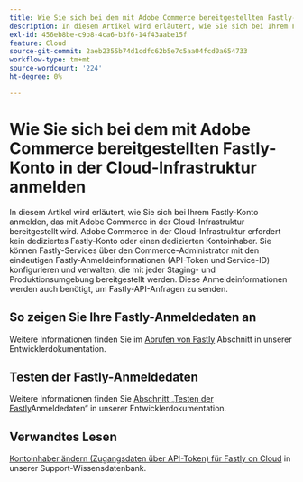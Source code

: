 ```yaml
---
title: Wie Sie sich bei dem mit Adobe Commerce bereitgestellten Fastly-Konto in der Cloud-Infrastruktur anmelden
description: In diesem Artikel wird erläutert, wie Sie sich bei Ihrem Fastly-Konto anmelden, das mit Adobe Commerce in der Cloud-Infrastruktur bereitgestellt wird. Adobe Commerce in der Cloud-Infrastruktur erfordert kein dediziertes Fastly-Konto oder einen dedizierten Kontoinhaber. Sie können Fastly-Services über den Commerce-Administrator mit den eindeutigen Fastly-Anmeldeinformationen (API-Token und Service-ID) konfigurieren und verwalten, die mit jeder Staging- und Produktionsumgebung bereitgestellt werden. Diese Anmeldeinformationen werden auch benötigt, um Fastly-API-Anfragen zu senden.
exl-id: 456eb8be-c9b8-4ca6-b3f6-14f43aabe15f
feature: Cloud
source-git-commit: 2aeb2355b74d1cdfc62b5e7c5aa04fcd0a654733
workflow-type: tm+mt
source-wordcount: '224'
ht-degree: 0%

---
```


# Wie Sie sich bei dem mit Adobe Commerce bereitgestellten Fastly-Konto in der Cloud-Infrastruktur anmelden

In diesem Artikel wird erläutert, wie Sie sich bei Ihrem Fastly-Konto anmelden, das mit Adobe Commerce in der Cloud-Infrastruktur bereitgestellt wird. Adobe Commerce in der Cloud-Infrastruktur erfordert kein dediziertes Fastly-Konto oder einen dedizierten Kontoinhaber. Sie können Fastly-Services über den Commerce-Administrator mit den eindeutigen Fastly-Anmeldeinformationen (API-Token und Service-ID) konfigurieren und verwalten, die mit jeder Staging- und Produktionsumgebung bereitgestellt werden. Diese Anmeldeinformationen werden auch benötigt, um Fastly-API-Anfragen zu senden.

## So zeigen Sie Ihre Fastly-Anmeldedaten an

Weitere Informationen finden Sie im [Abrufen von Fastly](https://experienceleague.adobe.com/en/docs/commerce-cloud-service/user-guide/cdn/setup-fastly/fastly-configuration#cloud-fastly-creds) Abschnitt in unserer Entwicklerdokumentation.

## Testen der Fastly-Anmeldedaten

Weitere Informationen finden Sie [ Abschnitt „Testen der Fastly](https://experienceleague.adobe.com/en/docs/commerce-cloud-service/user-guide/cdn/setup-fastly/fastly-configuration#test-the-fastly-credentials)Anmeldedaten“ in unserer Entwicklerdokumentation.

## Verwandtes Lesen

[Kontoinhaber ändern (Zugangsdaten über API-Token) für Fastly on Cloud](/help/how-to/general/change-account-owner-access-credentials-via-api-tokens-for-fastly-on-cloud.md) in unserer Support-Wissensdatenbank.
